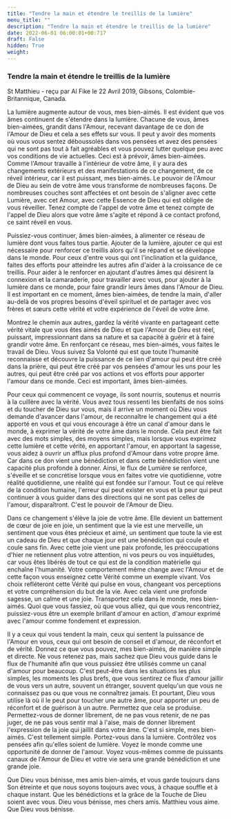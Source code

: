 ```yaml
---
title: "Tendre la main et étendre le treillis de la lumière"
menu_title: ""
description: "Tendre la main et étendre le treillis de la lumière"
date: 2022-06-01 06:00:01+00:717
draft: False
hidden: True
weight:
---
```

### Tendre la main et étendre le treillis de la lumière

St Matthieu - reçu par Al Fike le 22 Avril 2019, Gibsons, Colombie-Britannique, Canada.

La lumière augmente autour de vous, mes bien-aimés. Il est évident que vos âmes continuent de s'étendre dans la lumière. Chacune de vous, âmes bien-aimées, grandit dans l'Amour, recevant davantage de ce don de l'Amour de Dieu et cela a ses effets sur vous. Il peut y avoir des moments où vous vous sentez déboussolés dans vos pensées et avez des pensées qui ne sont pas tout à fait agréables et vous pouvez lutter quelque peu avec vos conditions de vie actuelles. Ceci est à prévoir, âmes bien-aimées. Comme l'Amour travaille à l'intérieur de votre âme, il y aura des changements extérieurs et des manifestations de ce changement, de ce réveil intérieur, car il est puissant, mes bien-aimés. Le pouvoir de l'Amour de Dieu au sein de votre âme vous transforme de nombreuses façons. De nombreuses couches sont affectées et ont besoin de s'aligner avec cette Lumière, avec cet Amour, avec cette Essence de Dieu qui est obligée de vous réveiller. Tenez compte de l'appel de votre âme et tenez compte de l'appel de Dieu alors que votre âme s'agite et répond à ce contact profond, ce saint réveil en vous.

Puissiez-vous continuer, âmes bien-aimées, à alimenter ce réseau de lumière dont vous faites tous partie. Ajouter de la lumière, ajouter ce qui est nécessaire pour renforcer ce treillis alors qu'il se répand et se développe dans le monde. Pour ceux d'entre vous qui ont l'inclination et la guidance, faites des efforts pour atteindre les autres afin d'aider à la croissance de ce treillis. Pour aider à le renforcer en ajoutant d'autres âmes qui désirent la connexion et la camaraderie, pour travailler avec vous, pour ajouter à la lumière dans ce monde, pour faire grandir leurs âmes dans l'Amour de Dieu. Il est important en ce moment, âmes bien-aimées, de tendre la main, d'aller au-delà de vos propres besoins d'éveil spirituel et de partager avec vos frères et sœurs cette vérité et votre expérience de l'éveil de votre âme.

Montrez le chemin aux autres, gardez la vérité vivante en partageant cette vérité vitale que vous êtes aimés de Dieu et que l'Amour de Dieu est réel, puissant, impressionnant dans sa nature et sa capacité à guérir et à faire grandir votre âme. En renforçant ce réseau, mes bien-aimés, vous faites le travail de Dieu. Vous suivez Sa Volonté qui est que toute l'humanité reconnaisse et découvre la puissance de ce lien d'amour qui peut être créé dans la prière, qui peut être créé par vos pensées d'amour les uns pour les autres, qui peut être créé par vos actions et vos efforts pour apporter l'amour dans ce monde. Ceci est important, âmes bien-aimées.

Pour ceux qui commencent ce voyage, ils sont nourris, soutenus et nourris à la cuillère avec la vérité. Vous avez tous ressenti les bienfaits de nos soins et du toucher de Dieu sur vous, mais il arrive un moment où Dieu vous demande d'avancer dans l'amour, de reconnaître le changement qui a été apporté en vous et qui vous encourage à être un canal d'amour dans le monde, à exprimer la vérité de votre âme dans le monde. Cela peut être fait avec des mots simples, des moyens simples, mais lorsque vous exprimez cette lumière et cette vérité, en apportant l'amour, en apportant la sagesse, vous aidez à ouvrir un afflux plus profond d'Amour dans votre propre âme. Car dans ce don vient une bénédiction et dans cette bénédiction vient une capacité plus profonde à donner. Ainsi, le flux de Lumière se renforce, s'éveille et se concrétise lorsque vous en faites votre vie quotidienne, votre réalité quotidienne, une réalité qui est fondée sur l'amour. Tout ce qui relève de la condition humaine, l'erreur qui peut exister en vous et la peur qui peut continuer à vous guider dans des directions qui ne sont pas celles de l'amour, disparaîtront. C'est le pouvoir de l'Amour de Dieu.

Dans ce changement s'élève la joie de votre âme. Elle devient un battement de cœur de joie en joie, un sentiment que la vie est une merveille, un sentiment que vous êtes précieux et aimé, un sentiment que toute la vie est un cadeau de Dieu et que chaque jour est une bénédiction qui coule et coule sans fin. Avec cette joie vient une paix profonde, les préoccupations d'hier ne retiennent plus votre attention, ni vos peurs ou vos inquiétudes, car vous êtes libérés de tout ce qui est de la condition matérielle qui enchaîne l'humanité. Votre comportement même change avec l'Amour et de cette façon vous enseignez cette Vérité comme un exemple vivant. Vos choix refléteront cette Vérité qui pulse en vous, changeant vos perceptions et votre compréhension du but de la vie. Avec cela vient une profonde sagesse, un calme et une joie. Transportez cela dans le monde, mes bien-aimés. Quoi que vous fassiez, où que vous alliez, qui que vous rencontriez, puissiez-vous être un exemple brillant d'amour en action, d'amour exprimé avec l'amour comme fondement et expression.

Il y a ceux qui vous tendent la main, ceux qui sentent la puissance de l'Amour en vous, ceux qui ont besoin de conseil et d'amour, de réconfort et de vérité. Donnez ce que vous pouvez, mes bien-aimés, de manière simple et directe. Ne vous retenez pas, mais sachez que Dieu vous guide dans le flux de l'humanité afin que vous puissiez être utilisés comme un canal d'amour pour beaucoup. C'est peut-être dans les situations les plus simples, les moments les plus brefs, que vous sentirez ce flux d'amour jaillir de vous vers un autre, souvent un étranger, souvent quelqu'un que vous ne connaissez pas ou que vous ne connaîtrez jamais. Et pourtant, Dieu vous utilise là où il le peut pour toucher une autre âme, pour apporter un peu de réconfort et de guérison à un autre. Permettez que cela se produise. Permettez-vous de donner librement, de ne pas vous retenir, de ne pas juger, de ne pas vous sentir mal à l'aise, mais de donner librement l'expression de la joie qui jaillit dans votre âme. C'est si simple, mes bien-aimés. C'est tellement simple. Portez-vous dans la lumière. Contrôlez vos pensées afin qu'elles soient de lumière. Voyez le monde comme une opportunité de donner de l'amour. Voyez vous-mêmes comme de puissants canaux de l'Amour de Dieu et votre vie sera une grande bénédiction et une grande joie.

Que Dieu vous bénisse, mes amis bien-aimés, et vous garde toujours dans Son étreinte et que nous soyons toujours avec vous, à chaque souffle et à chaque instant. Que les bénédictions et la grâce de la Touche de Dieu soient avec vous. Dieu vous bénisse, mes chers amis. Matthieu vous aime. Que Dieu vous bénisse.
